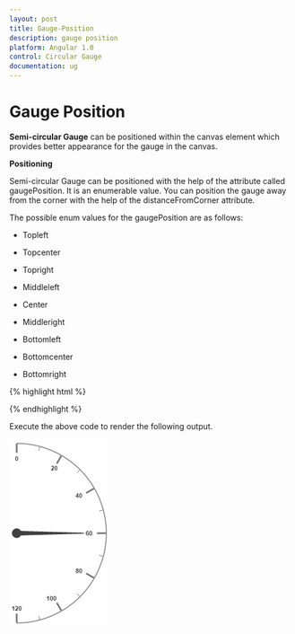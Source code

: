 ```yaml
---
layout: post
title: Gauge-Position
description: gauge position
platform: Angular 1.0
control: Circular Gauge
documentation: ug
---
```


# Gauge Position

**Semi-circular Gauge** can be positioned within the canvas element which provides better appearance for the gauge in the canvas.

**Positioning**

Semi-circular Gauge can be positioned with the help of the attribute called gaugePosition. It is an enumerable value. You can position the gauge away from the corner with the help of the distanceFromCorner attribute. 

The possible enum values for the gaugePosition are as follows:

* Topleft

* Topcenter

* Topright

* Middleleft

* Center

* Middleright

* Bottomleft

* Bottomcenter

* Bottomright

{% highlight html %}

<html xmlns="http://www.w3.org/1999/xhtml" lang="en" ng-app="CircularGaugeApp">
    <head>
        <title>Essential Studio for AngularJS: CircularGauge</title>
        <!--CSS and Script file References -->
    </head>
    <body ng-controller="CircularGaugeCtrl">
        <div id="circularframe"> 
        <ej-circulargauge e-backgroundcolor="transparent" e-width="800" e-height="500" e-radius="120" e-value="60"
        e-gaugePosition="center" e-distanceFromCorner="30" e-frame-frametype="halfcircle" 
        e-frame-halfcircleframestartangle="270" e-frame-halfcircleframeendangle="90">
        <e-scales>
           <e-scale e-startangle="270" e-sweepangle="180" e-radius="160" e-showscalebar="true" e-size="1"
           e-maximum="120" e-majorIntervalValue="20" e-minorintervalvalue="10" e-border-width="0.5">
           </e-scale>
           <e-scales> 
        </ej-circulargauge>
        </div>
        <script >
        angular.module('CircularGaugeApp', ['ejangular'])
        .controller('CircularGaugeCtrl', function ($scope) {
         });
    </script>
    </body>
</html>

{% endhighlight %}



Execute the above code to render the following output.

![](Gauge-Position_images/Gauge-Position_img1.png)

